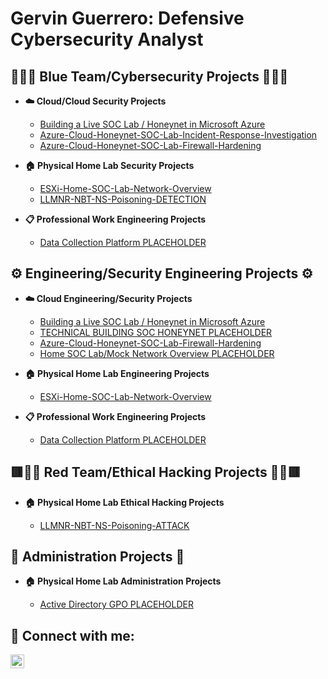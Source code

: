 <h1> Gervin Guerrero: Defensive Cybersecurity Analyst </h1>

<h2>🔵👨‍💻 Blue Team/Cybersecurity Projects 👨‍💻🔵</h2>

- <b>☁️ Cloud/Cloud Security Projects</b>
  - [Building a Live SOC Lab / Honeynet in Microsoft Azure](https://github.com/gervguerrero/Azure-Cloud-SOC-Lab)
  - [Azure-Cloud-Honeynet-SOC-Lab-Incident-Response-Investigation](https://github.com/gervguerrero/Azure-Cloud-Honeynet-SOC-Lab-Incident-Response-Investigation)
  - [Azure-Cloud-Honeynet-SOC-Lab-Firewall-Hardening](https://github.com/gervguerrero/Azure-Cloud-Honeynet-SOC-Lab-Firewall-Hardening)

- <b>🏠 Physical Home Lab Security Projects </b>
  - [ESXi-Home-SOC-Lab-Network-Overview](https://github.com/gervguerrero/ESXi-Home-SOC-Lab-Network-Overview)
  - [LLMNR-NBT-NS-Poisoning-DETECTION](https://github.com/gervguerrero/LLMNR-NBT-NS-Poisoning-DETECTION)

- <b>📋 Professional Work Engineering Projects</b>
  - [Data Collection Platform PLACEHOLDER](https://github.com/gervguerrero/ESXi-Home-SOC-Lab-Network-Overview)
    
<h2>⚙️ Engineering/Security Engineering Projects ⚙️</h2>

- <b>☁️ Cloud Engineering/Security Projects</b>
  - [Building a Live SOC Lab / Honeynet in Microsoft Azure](https://github.com/gervguerrero/Azure-Cloud-SOC-Lab)
  - [TECHNICAL BUILDING SOC HONEYNET PLACEHOLDER](https://github.com/gervguerrero/Azure-Cloud-SOC-Lab)
  - [Azure-Cloud-Honeynet-SOC-Lab-Firewall-Hardening](https://github.com/gervguerrero/Azure-Cloud-Honeynet-SOC-Lab-Firewall-Hardening) 
  - [Home SOC Lab/Mock Network Overview PLACEHOLDER](https://github.com/gervguerrero/Azure-Cloud-SOC-Lab)

- <b>🏠 Physical Home Lab Engineering Projects</b>
  - [ESXi-Home-SOC-Lab-Network-Overview](https://github.com/gervguerrero/ESXi-Home-SOC-Lab-Network-Overview)

- <b>📋 Professional Work Engineering Projects</b>
  - [Data Collection Platform PLACEHOLDER](https://github.com/gervguerrero/ESXi-Home-SOC-Lab-Network-Overview)

<h2>🟥👨‍💻 Red Team/Ethical Hacking Projects 👨‍💻🟥</h2>

- <b>🏠 Physical Home Lab Ethical Hacking Projects</b>

  - [LLMNR-NBT-NS-Poisoning-ATTACK](https://github.com/gervguerrero/LLMNR-NBT-NS-Poisoning-ATTACK)

<h2>📁 Administration Projects 📁</h2>

- <b>🏠 Physical Home Lab Administration Projects</b>

  - [Active Directory GPO PLACEHOLDER](https://github.com/gervguerrero/LLMNR-NBT-NS-Poisoning-ATTACK)

<h2> 🤳 Connect with me:</h2>

[<img align="left" alt="JoshMadakor | LinkedIn" width="22px" src="https://cdn.jsdelivr.net/npm/simple-icons@v3/icons/linkedin.svg" />][linkedin]

[linkedin]: https://www.linkedin.com/in/gervin-g-407884227/

<!--
**joshmadakor1/joshmadakor1** is a ✨ _special_ ✨ repository because its `README.md` (this file) appears on your GitHub profile.

Here are some ideas to get you started:

- 🔭 I’m currently working on ...
- 🌱 I’m currently learning ...
- 👯 I’m looking to collaborate on ...
- 🤔 I’m looking for help with ...
- 💬 Ask me about ...
- 📫 How to reach me: ...
- 😄 Pronouns: ...
- ⚡ Fun fact: ...
-->
